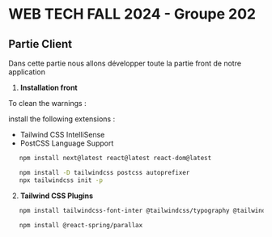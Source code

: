 # WEB TECH FALL 2024 - Groupe 202

## Partie  Client

Dans cette partie nous allons développer toute la partie front de notre application

1. **Installation front**

To clean the warnings :

install the following extensions :
 - Tailwind CSS IntelliSense
 - PostCSS Language Support


```bash
   npm install next@latest react@latest react-dom@latest
   ```

```bash
   npm install -D tailwindcss postcss autoprefixer
   npx tailwindcss init -p
   ```  
   
2. **Tailwind CSS Plugins**

```bash
   npm install tailwindcss-font-inter @tailwindcss/typography @tailwindcss/forms
   ```

```bash 
   npm install @react-spring/parallax
   ```